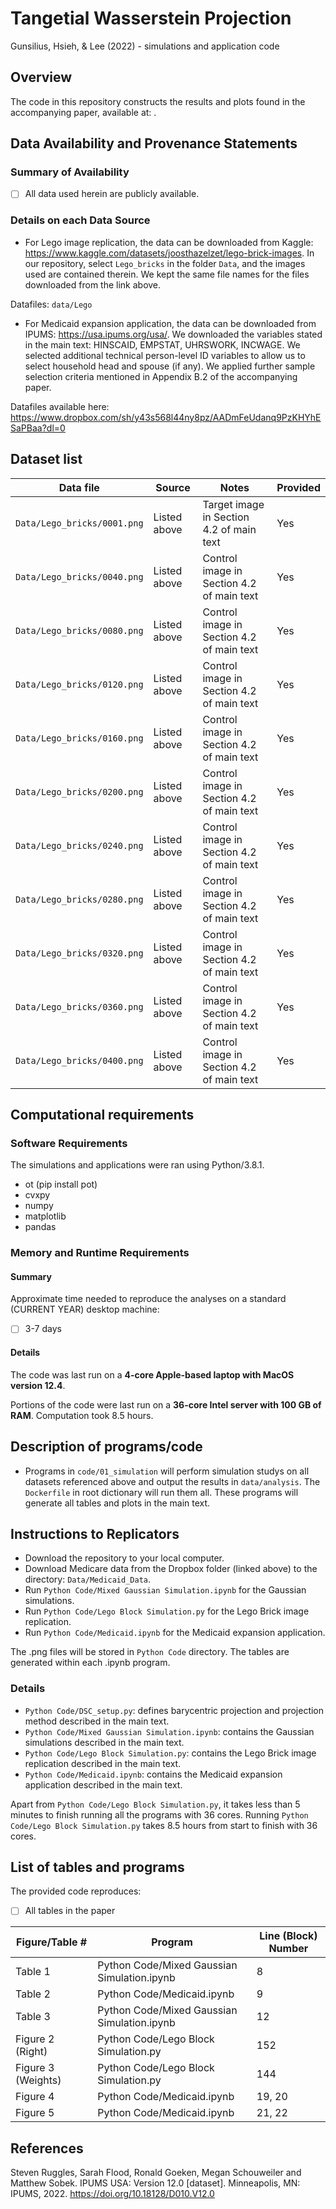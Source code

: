# Tangetial Wasserstein Projection

Gunsilius, Hsieh, & Lee (2022) - simulations and application code


Overview
--------

The code in this repository constructs the results and plots found in the accompanying paper, available at: .

Data Availability and Provenance Statements
----------------------------

### Summary of Availability

- [ ] All data used herein are publicly available.

### Details on each Data Source

- For Lego image replication, the data can be downloaded from Kaggle: https://www.kaggle.com/datasets/joosthazelzet/lego-brick-images. In our repository, select `Lego_bricks` in the folder `Data`, and the images used are contained therein. We kept the same file names for the files downloaded from the link above.

Datafiles: `data/Lego`

- For Medicaid expansion application, the data can be downloaded from IPUMS: https://usa.ipums.org/usa/. We downloaded the variables stated in the main text: HINSCAID, EMPSTAT, UHRSWORK, INCWAGE. We selected additional technical person-level ID variables to allow us to select household head and spouse (if any). We applied further sample selection criteria mentioned in Appendix B.2 of the accompanying paper.

Datafiles available here: https://www.dropbox.com/sh/y43s568l44ny8pz/AADmFeUdanq9PzKHYhESaPBaa?dl=0


Dataset list
------------

| Data file | Source | Notes    |Provided |
|-----------|--------|----------|---------|
| `Data/Lego_bricks/0001.png` | Listed above | Target image in Section 4.2 of main text | Yes |
| `Data/Lego_bricks/0040.png` | Listed above | Control image in Section 4.2 of main text | Yes |
| `Data/Lego_bricks/0080.png` | Listed above | Control image in Section 4.2 of main text | Yes |
| `Data/Lego_bricks/0120.png` | Listed above | Control image in Section 4.2 of main text | Yes |
| `Data/Lego_bricks/0160.png` | Listed above | Control image in Section 4.2 of main text | Yes |
| `Data/Lego_bricks/0200.png` | Listed above | Control image in Section 4.2 of main text | Yes |
| `Data/Lego_bricks/0240.png` | Listed above | Control image in Section 4.2 of main text | Yes |
| `Data/Lego_bricks/0280.png` | Listed above | Control image in Section 4.2 of main text | Yes |
| `Data/Lego_bricks/0320.png` | Listed above | Control image in Section 4.2 of main text | Yes |
| `Data/Lego_bricks/0360.png` | Listed above | Control image in Section 4.2 of main text | Yes |
| `Data/Lego_bricks/0400.png` | Listed above | Control image in Section 4.2 of main text | Yes |


Computational requirements
---------------------------

### Software Requirements

The simulations and applications were ran using Python/3.8.1.
  - ot (pip install pot) 
  - cvxpy
  - numpy
  - matplotlib
  - pandas

### Memory and Runtime Requirements

#### Summary

Approximate time needed to reproduce the analyses on a standard (CURRENT YEAR) desktop machine:

- [ ] 3-7 days

#### Details

The code was last run on a **4-core Apple-based laptop with MacOS version 12.4**. 

Portions of the code were last run on a **36-core Intel server with 100 GB of RAM**.  Computation took 8.5 hours. 

  
Description of programs/code
----------------------------

- Programs in `code/01_simulation` will perform simulation studys on all datasets referenced above and output the results in `data/analysis`. The `Dockerfile` in root dictionary will run them all. These programs will generate all tables and plots in the main text.


Instructions to Replicators
---------------------------
- Download the repository to your local computer.
- Download Medicare data from the Dropbox folder (linked above) to the directory: `Data/Medicaid_Data`.
- Run `Python Code/Mixed Gaussian Simulation.ipynb` for the Gaussian simulations.
- Run `Python Code/Lego Block Simulation.py` for the Lego Brick image replication.
- Run `Python Code/Medicaid.ipynb` for the Medicaid expansion application.

The .png files will be stored in `Python Code` directory. The tables are generated within each .ipynb program.


### Details

- `Python Code/DSC_setup.py`: defines barycentric projection and projection method described in the main text.
- `Python Code/Mixed Gaussian Simulation.ipynb`: contains the Gaussian simulations described in the main text.
- `Python Code/Lego Block Simulation.py`: contains the Lego Brick image replication described in the main text.
- `Python Code/Medicaid.ipynb`: contains the Medicaid expansion application described in the main text.

Apart from `Python Code/Lego Block Simulation.py`, it takes less than 5 minutes to finish running all the programs with 36 cores. Running `Python Code/Lego Block Simulation.py` takes 8.5 hours from start to finish with 36 cores.

List of tables and programs
---------------------------

The provided code reproduces:

- [ ] All tables in the paper

| Figure/Table #     | Program                               |          Line (Block) Number |
|------------------- |---------------------------------------|------------------------------|
| Table 1            | Python Code/Mixed Gaussian Simulation.ipynb             | 8          | 
| Table 2            | Python Code/Medicaid.ipynb                              | 9          | 
| Table 3            | Python Code/Mixed Gaussian Simulation.ipynb             | 12         | 
| Figure 2 (Right)   | Python Code/Lego Block Simulation.py                    | 152        | 
| Figure 3 (Weights) | Python Code/Lego Block Simulation.py                    | 144        | 
| Figure 4           | Python Code/Medicaid.ipynb                              | 19, 20     | 
| Figure 5           | Python Code/Medicaid.ipynb                              | 21, 22     | 

## References

Steven Ruggles, Sarah Flood, Ronald Goeken, Megan Schouweiler and Matthew Sobek. IPUMS USA: Version 12.0 [dataset]. Minneapolis, MN: IPUMS, 2022. 
https://doi.org/10.18128/D010.V12.0
